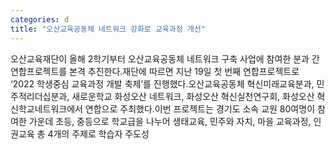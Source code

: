 ```yaml
---
categories: d
title: "오산교육공동체 네트워크 강화로 교육과정 개선"
---
```

오산교육재단이 올해 2학기부터 오산교육공동체 네트워크 구축 사업에 참여한 분과 간 연합프로젝트를 본격 추진한다.재단에 따르면 지난 19일 첫 번째 연합프로젝트로 ‘2022 학생중심 교육과정 개발 축제’를 진행했다.오산교육공동체 혁신미래교육분과, 민주적리더십분과, 새로운학교 화성오산 네트워크, 화성오산 혁신실천연구회, 화성오산 혁신학교네트워크에서 연합으로 주최했다.이번 프로젝트는 경기도 소속 교원 80여명이 참여한 가운데 초등, 중등으로 학교급을 나누어 생태교육, 민주와 자치, 마을 교육과정, 인권교육 총 4개의 주제로 학습자 주도성